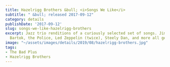 ```yaml
---
title: Hazelrigg Brothers &bull; <i>Songs We Like</i>
subtitle: " &bull; released 2017-09-12"
category: details
publishDate: '2017-09-12'
slug: songs-we-like-hazelrigg-brothers
excerpt: Jazz trio renditions of a curiously selected set of songs. Jimi Hendrix,
  Bartok, the Police, Led Zeppelin (twice), Steely Dan, and more all get a turn.
image: "~/assets/images/details/2019/08/hazelrigg-brothers.jpg"
tags:
- The Bad Plus
- Hazelrigg Brothers
---
```


